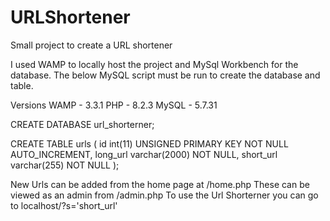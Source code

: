 # URLShortener
 Small project to create a URL shortener

I used WAMP to locally host the project and MySql Workbench for the database. The below MySQL script must be run to create the database and table.

Versions
WAMP  - 3.3.1 
PHP   - 8.2.3 
MySQL - 5.7.31


CREATE DATABASE url_shorterner;

CREATE TABLE urls (
    id int(11) UNSIGNED PRIMARY KEY NOT NULL AUTO_INCREMENT,
    long_url varchar(2000) NOT NULL,
    short_url varchar(255) NOT NULL
);


New Urls can be added from the home page at /home.php
These can be viewed as an admin from /admin.php
To use the Url Shorterner you can go to localhost/?s='short_url'